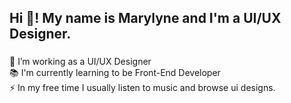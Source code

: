 <h2 align="left">Hi 👋! My name is Marylyne and I'm a UI/UX Designer.</h2>

###

<p align="left">🔭 I’m working as a UI/UX Designer<br> 📚 I'm currently learning to be Front-End Developer<br> ⚡ In my free time I usually listen to music and browse ui designs.</p>

###

